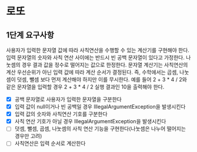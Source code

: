 # 로또

## 1단계 요구사항
사용자가 입력한 문자열 값에 따라 사칙연산을 수행할 수 있는 계산기를 구현해야 한다.
입력 문자열의 숫자와 사칙 연산 사이에는 반드시 빈 공백 문자열이 있다고 가정한다.
나눗셈의 경우 결과 값을 정수로 떨어지는 값으로 한정한다.
문자열 계산기는 사칙연산의 계산 우선순위가 아닌 입력 값에 따라 계산 순서가 결정된다.
즉, 수학에서는 곱셈, 나눗셈이 덧셈, 뺄셈 보다 먼저 계산해야 하지만 이를 무시한다.
예를 들어 2 + 3 * 4 / 2와 같은 문자열을 입력할 경우 2 + 3 * 4 / 2 실행 결과인 10을 출력해야 한다.

* [X] 공백 문자열로 사용자가 입력한 문자열을 구분한다
* [X] 입력 값이 null이거나 빈 공백일 경우 IllegalArgumentException을 발생시킨다
* [X] 입력 값의 숫자와 사칙연산 기호를 구분한다
* [X] 사칙 연산 기호가 아닐 경우 IllegalArgumentException을 발생시킨다
* [ ] 덧셈, 뺄셈, 곱셈, 나눗셈의 사칙 연산 기능을 구현한다(나눗셈은 나누어 떨어지는 경우만 고려)
* [ ] 사칙연산은 입력 순서로 계산한다